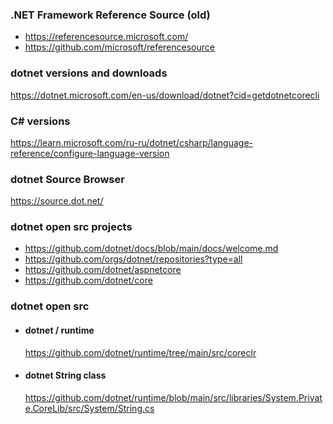 ### .NET Framework Reference Source (old)
- https://referencesource.microsoft.com/
- https://github.com/microsoft/referencesource

### dotnet versions and downloads
https://dotnet.microsoft.com/en-us/download/dotnet?cid=getdotnetcorecli

### C# versions
https://learn.microsoft.com/ru-ru/dotnet/csharp/language-reference/configure-language-version

### dotnet Source Browser
https://source.dot.net/

### dotnet open src projects
- https://github.com/dotnet/docs/blob/main/docs/welcome.md
- https://github.com/orgs/dotnet/repositories?type=all
- https://github.com/dotnet/aspnetcore
- https://github.com/dotnet/core

### dotnet open src
  - #### dotnet / runtime
    https://github.com/dotnet/runtime/tree/main/src/coreclr
  - #### dotnet String class
    https://github.com/dotnet/runtime/blob/main/src/libraries/System.Private.CoreLib/src/System/String.cs
